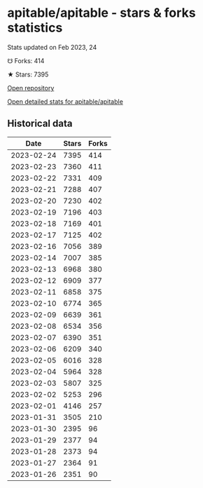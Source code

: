# apitable/apitable - stars & forks statistics

Stats updated on Feb 2023, 24

☋ Forks: 414

★ Stars: 7395

[Open repository](https://github.com/apitable/apitable)

[Open detailed stats for apitable/apitable](https://reviewgithub.com/rep/apitable/apitable)

## Historical data
| Date | Stars | Forks |
|------|-------|-------|
| 2023-02-24 | 7395 | 414 | 
| 2023-02-23 | 7360 | 411 | 
| 2023-02-22 | 7331 | 409 | 
| 2023-02-21 | 7288 | 407 | 
| 2023-02-20 | 7230 | 402 | 
| 2023-02-19 | 7196 | 403 | 
| 2023-02-18 | 7169 | 401 | 
| 2023-02-17 | 7125 | 402 | 
| 2023-02-16 | 7056 | 389 | 
| 2023-02-14 | 7007 | 385 | 
| 2023-02-13 | 6968 | 380 | 
| 2023-02-12 | 6909 | 377 | 
| 2023-02-11 | 6858 | 375 | 
| 2023-02-10 | 6774 | 365 | 
| 2023-02-09 | 6639 | 361 | 
| 2023-02-08 | 6534 | 356 | 
| 2023-02-07 | 6390 | 351 | 
| 2023-02-06 | 6209 | 340 | 
| 2023-02-05 | 6016 | 328 | 
| 2023-02-04 | 5964 | 328 | 
| 2023-02-03 | 5807 | 325 | 
| 2023-02-02 | 5253 | 296 | 
| 2023-02-01 | 4146 | 257 | 
| 2023-01-31 | 3505 | 210 | 
| 2023-01-30 | 2395 | 96 | 
| 2023-01-29 | 2377 | 94 | 
| 2023-01-28 | 2373 | 94 | 
| 2023-01-27 | 2364 | 91 | 
| 2023-01-26 | 2351 | 90 | 

